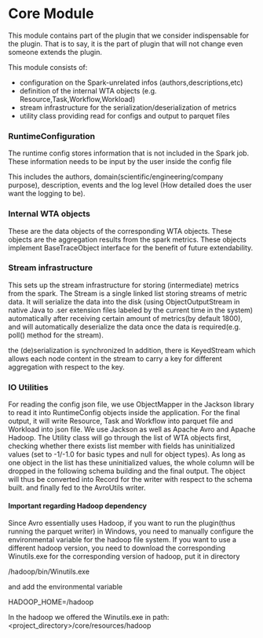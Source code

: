 # Core Module

This module contains part of the plugin that we consider indispensable for the plugin.
That is to say, it is the part of plugin that will not change even someone extends the plugin.

This module consists of:
 - configuration on the Spark-unrelated infos (authors,descriptions,etc)
 - definition of the internal WTA objects (e.g. Resource,Task,Workflow,Workload)
 - stream infrastructure for the serialization/deserialization of metrics
 - utility class providing read for configs and output to parquet files

### RuntimeConfiguration
The runtime config stores information that is not included in the Spark job.
These information needs to be input by the user inside the config file

This includes the authors, domain(scientific/engineering/company purpose), description, events and the log level
(How detailed does the user want the logging to be).

### Internal WTA objects
These are the data objects of the corresponding WTA objects.
These objects are the aggregation results from the spark metrics.
These objects implement BaseTraceObject interface for the benefit of future extendability.

### Stream infrastructure
This sets up the stream infrastructure for storing (intermediate) metrics from the spark.
The Stream is a single linked list storing streams of metric data. It will serialize the data into the disk
(using ObjectOutputStream in native Java to .ser extension files labeled by the current time in the system)
automatically after receiving certain amount of metrics(by default 1800), and will automatically deserialize the data
once the data is required(e.g. poll() method for the stream).

the (de)serialization is synchronized
In addition, there is KeyedStream which allows each node content in the stream to carry a key for different aggregation
with respect to the key.

### IO Utilities
For reading the config json file, we use ObjectMapper in the Jackson library to read it into RuntimeConfig
objects inside the application. For the final output, it will write Resource, Task and Workflow into parquet file and
Workload into json file. We use Jackson as well as Apache Avro and Apache Hadoop.
The Utility class will go through the list of WTA objects first, checking whether there exists list member with fields
has uninitialized values (set to -1/-1.0 for basic types and null for object types). As long as one object in the list
has these uninitialized values, the whole column will be dropped in the following schema building and the final output.
The object will thus be converted into Record for the writer with respect to the schema built. and finally fed to the
AvroUtils writer.

#### Important regarding Hadoop dependency
Since Avro essentially uses Hadoop, if you want to run the plugin(thus running the parquet writer) in Windows, you need
to manually configure the environmental variable for the hadoop file system.
If you want to use a different hadoop version, you need to download the corresponding Winutils.exe for the
corresponding version of hadoop, put it in directory

<Something>/hadoop/bin/Winutils.exe

and add the environmental variable

HADOOP_HOME=<Something>/hadoop

In the hadoop we offered the Winutils.exe in path: <project_directory>/core/resources/hadoop
